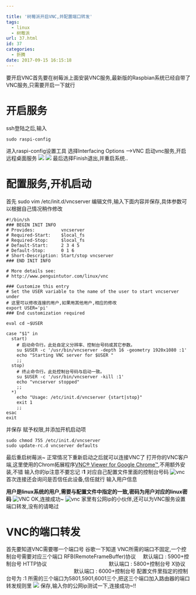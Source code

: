 ```yaml
---

title: '树莓派开启VNC,并配置端口转发'
tags:
  - linux
  - 树莓派
url: 37.html
id: 37
categories:
  - 折腾
date: 2017-09-15 16:15:18
---
```


要开启VNC首先要在树莓派上面安装VNC服务,最新版的Raspbian系统已经自带了VNC服务,只需要开启一下就行

开启服务
====

ssh登陆之后,输入
```shell
sudo raspi-config
```
进入raspi-config设置工具 选择Interfacing Options –>VNC 启动vnc服务,开启远程桌面服务 ![](https://i.loli.net/2017/09/14/59ba27934b756.png) ![](https://i.loli.net/2017/09/14/59ba2db359497.png) 最后选择Finish退出,并重启系统..

配置服务,开机启动
=========

首先 sudo vim /etc/init.d/vncserver 编辑文件,输入下面内容并保存,具体参数可以根据自己情况稍作修改
```shell
#!/bin/sh
### BEGIN INIT INFO
# Provides:          vncserver
# Required-Start:    $local_fs
# Required-Stop:     $local_fs
# Default-Start:     2 3 4 5
# Default-Stop:      0 1 6
# Short-Description: Start/stop vncserver
### END INIT INFO

# More details see:
# http://www.penguintutor.com/linux/vnc

### Customize this entry
# Set the USER variable to the name of the user to start vncserver under
# 这里可以修改连接的用户,如果用其他用户,相应的修改
export USER='pi'
### End customization required

eval cd ~$USER

case "$1" in
  start)
    # 启动命令行。此处自定义分辨率、控制台号码或其它参数。
    su $USER -c '/usr/bin/vncserver -depth 16 -geometry 1920x1080 :1'
    echo "Starting VNC server for $USER "
    ;;
  stop)
    # 终止命令行。此处控制台号码与启动一致。
    su $USER -c '/usr/bin/vncserver -kill :1'
    echo "vncserver stopped"
    ;;
  *)
    echo "Usage: /etc/init.d/vncserver {start|stop}"
    exit 1
    ;;
esac
exit
```
并保存 赋予权限,并添加开机启动项
```shell
sudo chmod 755 /etc/init.d/vncserver
sudo update-rc.d vncserver defaults
```
最后重启树莓派~ 正常情况下重新启动之后就可以连接VNC了 打开你的VNC客户端,这里使用的Chrom拓展程序[VNC® Viewer for Google Chrome™](https://chrome.google.com/webstore/detail/vnc%C2%AE-viewer-for-google-ch/iabmpiboiopbgfabjmgeedhcmjenhbla?utm_source=chrome-app-launcher-info-dialog),不用额外安装,不错 输入你的ip注意不要忘记 **:1** 对应自己配置文件里面的控制台号码 ![vnc](https://i.loli.net/2017/09/15/59bb84dfe9196.png) 首次连接还会询问是否信任此设备,信任就行 输入用户信息 

**用户是linux系统的用户,需要与配置文件中指定的一致,密码为用户对应的linux密码** ![VNC](https://i.loli.net/2017/09/15/59bb84dfdd9e7.png) OK,连接成功~ ![vnc](https://i.loli.net/2017/09/15/59bb84dfecd3d.png) 家里有公网ip的小伙伴,还可以为VNC服务设置端口转发,没有的请略过

VNC的端口转发
========

首先要知道VNC需要哪一个端口号 谷歌一下知道 VNC所需的端口不固定,一个控制台号需要对应三个端口 RFB(RemoteFrameBuffer)协议     默认端口 : 5900+控制台号 HTTP协议                                           默认端口 : 5800+控制台号 X协议                                                   默认端口 : 6000+控制台号 配置文件里指定的控制台号为 :1 所需的三个端口为5801,5901,6001三个,把这三个端口加入路由器的端口转发规则里 ![](https://i.loli.net/2017/09/15/59bb8be123693.png) 保存,输入你的公网ip测试一下,连接成功~!!